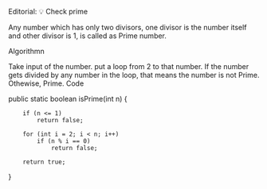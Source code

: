Editorial: 💡 Check prime

Any number which has only two divisors, one divisor is the number itself and other divisor is 1, is called as Prime number.


Algorithmn

Take input of the number.
put a loop from 2 to that number.
If the number gets divided by any number in the loop, that means the number is not Prime.
Othewise, Prime.
Code


public static boolean isPrime(int n) {

        if (n <= 1)
            return false;

        for (int i = 2; i < n; i++)
            if (n % i == 0)
                return false;

        return true;
}